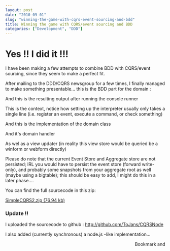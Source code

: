 ```yaml
---
layout: post
date: "2010-09-01"
slug: "winning-the-game-with-cqrs-event-sourcing-and-bdd"
title: Winning the game with CQRS/event sourcing and BDD
categories: ["Development", "DDD"]
---
```


<h1>Yes !! I did it !!!<br /></h1>
<p>I have been making a few attempts to combine BDD with CQRS/event sourcing, since they seem to make a perfect fit.</p>
<p>After mailing to the DDD/CQRS newsgroup for a few times, I finally managed to make something presentable... this is the BDD part for the domain :</p>
<p>
<script src="http://gist.github.com/560498.js?file=Integration.txt"></script>
</p>
<p>And this is the resulting output after running the console runner</p>
<p>
<script src="http://gist.github.com/560498.js?file=output.txt"></script>
</p>
<p></p>
<p>This is the context, notice how setting up the interpreter usually only takes a single line (i.e. register an event, execute a command, or check something)</p>
<p>
<script src="http://gist.github.com/560498.js?file=BDDAppContext.cs"></script>
</p>
<p>And this is the implementation of the domain class</p>
<p>
<script src="http://gist.github.com/560498.js?file=PositiveNumber.cs"></script>
</p>
<p>And it's domain handler</p>
<p>
<script src="http://gist.github.com/560498.js?file=PositiveNumberHandler.cs"></script>
</p>
<p>As wel as a view updater (in reality this view store would be queried be a winform or webform directly)</p>
<p>
<script src="http://gist.github.com/560498.js?file=SomeReadModelUpdater.cs"></script>
</p>
<p>Please do note that the current Event Store and Aggregate store are not persisted; IRL you would have to persist the event store (forward write-only), and probably some snapshots from your aggregate root as well (maybe using a bigtable); this should be easy to add, I might do this in a later phase....</p>
<p>You can find the full sourcecode in this zip:</p>
<p><a href="http://www.corebvba.be/blog/file.axd?file=2010%2f9%2fSimpleCQRS2.zip">SimpleCQRS2.zip (76,94 kb)</a></p>
<h3>Update !!</h3>
<p>I uploaded the sourcecode to github : <a href="http://github.com/ToJans/CQRSNode" target="_blank">http://github.com/ToJans/CQRSNode</a></p>
<p>I also added (currently synchronous) a node.js -like implementation...</p><div style="text-align:right"><a class="addthis_button" href="http://www.addthis.com/bookmark.php?v=250&amp;pub=xa-4aec37702e3161d4"><img src="http://s7.addthis.com/static/btn/v2/lg-share-en.gif" width="125" height="16" alt="Bookmark and Share" style="border:0"/></a><script type="text/javascript" src="http://s7.addthis.com/js/250/addthis_widget.js#pub=xa-4aec37702e3161d4"></script></div>
